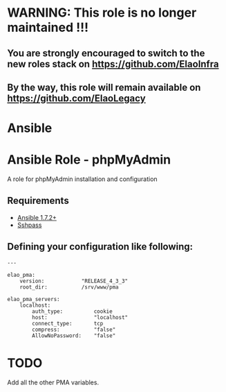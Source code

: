 WARNING: This role is no longer maintained !!!
==============================================

You are strongly encouraged to switch to the new roles stack on https://github.com/ElaoInfra
--------------------------------------------------------------------------------------------

By the way, this role will remain available on https://github.com/ElaoLegacy
----------------------------------------------------------------------------


# Ansible

Ansible Role - phpMyAdmin
==================

A role for phpMyAdmin installation and configuration

## Requirements

* [Ansible 1.7.2+](http://docs.ansible.com/intro_installation.html)
* [Sshpass](https://gist.github.com/arunoda/7790979)

## Defining your configuration like following:

```
---

elao_pma:
    version:            "RELEASE_4_3_3"
    root_dir:           /srv/www/pma

elao_pma_servers:
    localhost:
        auth_type:          cookie
        host:               "localhost"
        connect_type:       tcp
        compress:           "false"
        AllowNoPassword:    "false"
```

# TODO 

Add all the other PMA variables.
